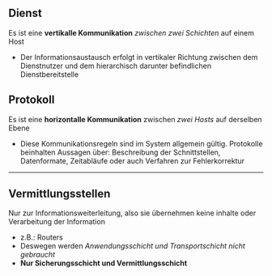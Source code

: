 ## Dienst 
Es ist eine **vertikalle Kommunikation** *zwischen zwei Schichten* auf einem Host 
- Der Informationsaustausch erfolgt in vertikaler Richtung zwischen dem Dienstnutzer und dem hierarchisch darunter befindlichen Dienstbereitstelle
## Protokoll
Es ist eine **horizontalle Kommunikation** zwischen *zwei Hosts* auf derselben Ebene 
- Diese Kommunikationsregeln sind im System allgemein gültig. Protokolle beinhalten Aussagen über: Beschreibung der Schnittstellen, Datenformate, Zeitabläufe oder auch Verfahren zur Fehlerkorrektur


---

## Vermittlungsstellen
Nur zur Informationsweiterleitung, also sie übernehmen keine inhalte oder Verarbeitung der Information
- z.B.: Routers
- Deswegen werden *Anwendungsschicht und Transportschicht nicht gebraucht* 
- **Nur Sicherungsschicht und Vermittlungsschicht** 